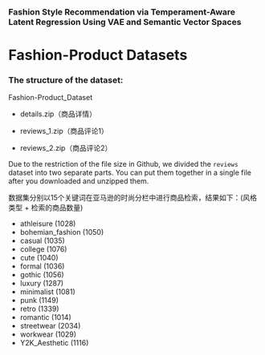 ### Fashion Style Recommendation via Temperament-Aware Latent Regression Using VAE and Semantic Vector Spaces

# Fashion-Product Datasets

### The structure of the dataset:

Fashion-Product_Dataset

- details.zip（商品详情）

- reviews_1.zip（商品评论1）

- reviews_2.zip（商品评论2）

  

Due to the restriction of the file size in Github, we divided the `reviews` dataset into two separate parts. You can put them together in a single file after you downloaded and unzipped them.



数据集分别以15个关键词在亚马逊的时尚分栏中进行商品检索，结果如下：(风格类型 + 检索的商品数量)

- athleisure	(1028)
- bohemian_fashion	(1050)
- casual	(1035)
- college	(1076)
- cute	(1040)
- formal	(1036)
- gothic	(1056)
- luxury	(1287)
- minimalist	(1081)
- punk	(1149)
- retro	(1339)
- romantic	(1014)
- streetwear	(2034)
- workwear	(1029)
- Y2K_Aesthetic	(1116)
